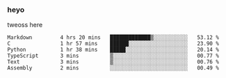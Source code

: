 ### heyo
tweoss here

<!--START_SECTION:waka-->

```text
Markdown         4 hrs 20 mins   █████████████▒░░░░░░░░░░░   53.12 %
C                1 hr 57 mins    ██████░░░░░░░░░░░░░░░░░░░   23.90 %
Python           1 hr 38 mins    █████░░░░░░░░░░░░░░░░░░░░   20.14 %
TypeScript       3 mins          ▒░░░░░░░░░░░░░░░░░░░░░░░░   00.77 %
Text             3 mins          ▒░░░░░░░░░░░░░░░░░░░░░░░░   00.76 %
Assembly         2 mins          ░░░░░░░░░░░░░░░░░░░░░░░░░   00.49 %
```

<!--END_SECTION:waka-->

<!--
**Tweoss/tweoss** is a ✨ _special_ ✨ repository because its `README.md` (this file) appears on your GitHub profile.

Here are some ideas to get you started:

- 🔭 I’m currently working on ...
- 🌱 I’m currently learning ...
- 👯 I’m looking to collaborate on ...
- 🤔 I’m looking for help with ...
- 💬 Ask me about ...
- 📫 How to reach me: ...
- 😄 Pronouns: ...
- ⚡ Fun fact: ...
-->
